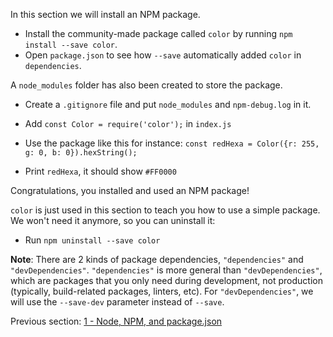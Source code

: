 In this section we will install an NPM package.

- Install the community-made package called `color` by running `npm install --save color`.
- Open `package.json` to see how `--save` automatically added `color` in  `dependencies`.

A `node_modules` folder has also been created to store the package.
- Create a `.gitignore` file and put `node_modules` and `npm-debug.log` in it.

- Add `const Color = require('color');` in `index.js`
- Use the package like this for instance: `const redHexa = Color({r: 255, g: 0, b: 0}).hexString();`
- Print `redHexa`, it should show `#FF0000`

Congratulations, you installed and used an NPM package!

`color` is just used in this section to teach you how to use a simple package. We won't need it anymore, so you can uninstall it:

- Run `npm uninstall --save color`

**Note**: There are 2 kinds of package dependencies, `"dependencies"` and `"devDependencies"`. `"dependencies"` is more general than `"devDependencies"`, which are packages that you only need during development, not production (typically, build-related packages, linters, etc). For `"devDependencies"`, we will use the `--save-dev` parameter instead of `--save`.

Previous section: [1 - Node, NPM, and package.json](/1-npm-and-package-json)

